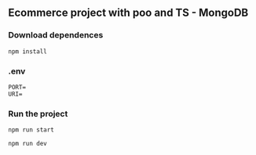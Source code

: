 ## Ecommerce project with poo and TS - MongoDB
### Download dependences
```
npm install
```
### .env
```
PORT=
URI=
```
### Run the project
```
npm run start
```
```
npm run dev
```